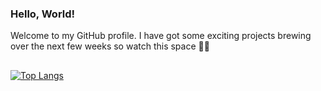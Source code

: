### Hello, World! 
Welcome to my GitHub profile. I have got some exciting projects brewing over the next few weeks so watch this space :woman_cook:

## 

[![Top Langs](https://github-readme-stats.vercel.app/api/top-langs/?username=pik-nik&theme=THEME_NAME)](https://github.com/anuraghazra/github-readme-stats)

<!--
**pik-nik/pik-nik** is a ✨ _special_ ✨ repository because its `README.md` (this file) appears on your GitHub profile.


Here are some ideas to get you started:

- 🔭 I’m currently working on ...
- 🌱 I’m currently learning ...
- 👯 I’m looking to collaborate on ...
- 🤔 I’m looking for help with ...
- 💬 Ask me about ...
- 📫 How to reach me: ...
- 😄 Pronouns: ...
- ⚡ Fun fact: ...
-->
